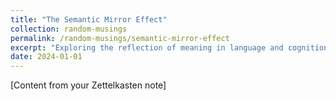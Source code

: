 ```yaml
---
title: "The Semantic Mirror Effect"
collection: random-musings
permalink: /random-musings/semantic-mirror-effect
excerpt: "Exploring the reflection of meaning in language and cognition"
date: 2024-01-01
---
```


[Content from your Zettelkasten note] 